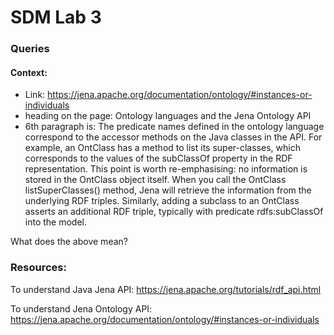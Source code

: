 # SDM Lab 3

### Queries
#### Context:
- Link: https://jena.apache.org/documentation/ontology/#instances-or-individuals
- heading on the page: Ontology languages and the Jena Ontology API
- 6th paragraph is:
The predicate names defined in the ontology language correspond to the accessor methods on the Java classes in the API. For example, an OntClass has a method to list its super-classes, which corresponds to the values of the subClassOf property in the RDF representation. This point is worth re-emphasising: no information is stored in the OntClass object itself. When you call the OntClass listSuperClasses() method, Jena will retrieve the information from the underlying RDF triples. Similarly, adding a subclass to an OntClass asserts an additional RDF triple, typically with predicate rdfs:subClassOf into the model.

What does the above mean?


### Resources:
To understand Java Jena API:
https://jena.apache.org/tutorials/rdf_api.html

To understand Jena Ontology API:
https://jena.apache.org/documentation/ontology/#instances-or-individuals
